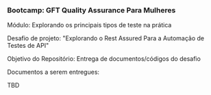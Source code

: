 ### Bootcamp: GFT Quality Assurance Para Mulheres

Módulo: Explorando os principais tipos de teste na prática

Desafio de projeto: "Explorando o Rest Assured Para a Automação de Testes de API"

Objetivo do Repositório: Entrega de documentos/códigos do desafio

Documentos a serem entregues:

TBD

